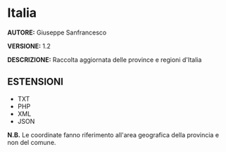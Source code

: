 # Italia #

**AUTORE:** Giuseppe Sanfrancesco

**VERSIONE:** 1.2

**DESCRIZIONE:** Raccolta aggiornata delle province e regioni d'Italia

## ESTENSIONI ##
+ TXT
+ PHP
+ XML
+ JSON

**N.B.** Le coordinate fanno riferimento all'area geografica della provincia e non del comune.